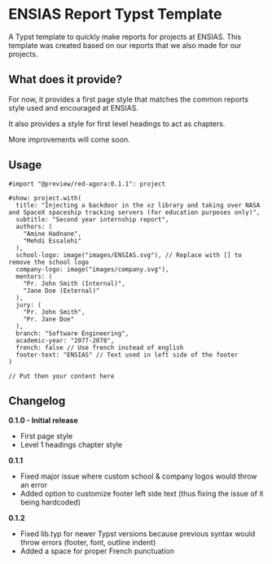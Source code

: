 # ENSIAS Report Typst Template

A Typst template to quickly make reports for projects at ENSIAS. This template was created based on our reports that we also made for our projects.

## What does it provide?

For now, it provides a first page style that matches the common reports style used and encouraged at ENSIAS.

It also provides a style for first level headings to act as chapters.

More improvements will come soon.

## Usage

```typ
#import "@preview/red-agora:0.1.1": project

#show: project.with(
  title: "Injecting a backdoor in the xz library and taking over NASA and SpaceX spaceship tracking servers (for education purposes only)",
  subtitle: "Second year internship report",
  authors: (
    "Amine Hadnane",
    "Mehdi Essalehi"
  ),
  school-logo: image("images/ENSIAS.svg"), // Replace with [] to remove the school logo
  company-logo: image("images/company.svg"),
  mentors: (
    "Pr. John Smith (Internal)",
    "Jane Doe (External)"
  ),
  jury: (
    "Pr. John Smith",
    "Pr. Jane Doe"
  ),
  branch: "Software Engineering",
  academic-year: "2077-2078",
  french: false // Use french instead of english
  footer-text: "ENSIAS" // Text used in left side of the footer
)

// Put then your content here
```

## Changelog

**0.1.0 - Initial release**

- First page style
- Level 1 headings chapter style

**0.1.1**

- Fixed major issue where custom school & company logos would throw an error
- Added option to customize footer left side text (thus fixing the issue of it being hardcoded)

**0.1.2**

- Fixed lib.typ for newer Typst versions because previous syntax would throw errors (footer, font, outline indent) 
- Added a space for proper French punctuation 

